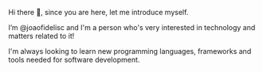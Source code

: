 Hi there 👋, since you are here, let me introduce myself.

I’m @joaofidelisc and I'm a person who's very interested in technology and matters related to it!

I'm always looking to learn new programming languages, frameworks and tools needed for software development. 
